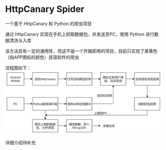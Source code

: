 # HttpCanary Spider
一个基于 HttpCanary 和 Python 的爬虫项目

通过 HttpCanary 实现在手机上抓取数据包，并发送至PC，使用 Python 进行数据清洗与入库

该方法具有一定的通用性，但这不是一个开箱即用的项目，目前只实现了某黄色（指APP图标的颜色）民宿软件的爬虫

流程图如下：
[![](https://github.com/panghaibin/panghaibin/raw/gh-pages/img/httpcanary.jpg)](https://github.com/panghaibin/panghaibin/raw/gh-pages/img/httpcanary.jpg)

详细介绍待补充
